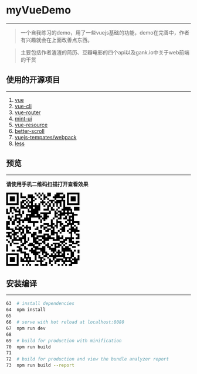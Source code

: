 # myVueDemo

***

> 一个自我练习的demo，用了一些vuejs基础的功能，demo在完善中，作者有兴趣就会在上面改善点东西。

> 主要包括作者渣渣的简历、豆瓣电影的四个api以及gank.io中关于web前端的干货 


## 使用的开源项目

***

1. [vue](https://github.com/vuejs/vue)
2. [vue-cli](https://github.com/vuejs/vue-cli)
3. [vue-router](https://github.com/vuejs/vue-router)
4. [mint-ui](https://github.com/ElemeFE/mint-ui)
5. [vue-resource](https://github.com/pagekit/vue-resource)
6. [better-scroll](https://github.com/ustbhuangyi/better-scroll)
7. [vuejs-tempates/webpack](https://github.com/vuejs-templates/webpack)
8. [less](http://lesscss.cn/)


## 预览

***
**请使用手机二维码扫描打开查看效果**

![demo](./static/img/qrcode.png)


## 安装编译

***
``` bash
63	# install dependencies
64	npm install
65	
66	# serve with hot reload at localhost:8080
67	npm run dev
68	
69	# build for production with minification
70	npm run build
71	
72	# build for production and view the bundle analyzer report
73	npm run build --report
```